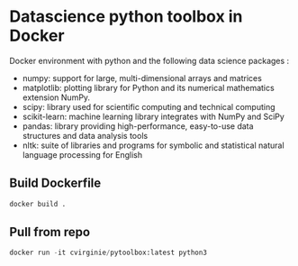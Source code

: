 # Datascience python toolbox in Docker

Docker environment with python and the following data science packages :
* numpy: support for large, multi-dimensional arrays and matrices
* matplotlib: plotting library for Python and its numerical mathematics extension NumPy.
* scipy: library used for scientific computing and technical computing
* scikit-learn: machine learning library integrates with NumPy and SciPy
* pandas: library providing high-performance, easy-to-use data structures and data analysis tools
* nltk: suite of libraries and programs for symbolic and statistical natural language processing for English

## Build Dockerfile
```python
docker build .
```

## Pull from repo
```python
docker run -it cvirginie/pytoolbox:latest python3
```
